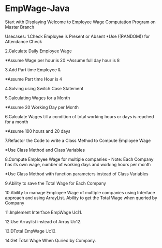 # EmpWage-Java
Start with Displaying Welcome to Employee Wage Computation Program on Master Branch

Usecases:
1.Check Employee is Present or Absent
*Use ((RANDOM)) for Attendance Check

2.Calculate Daily Employee Wage

*Assume Wage per hour is 20
*Assume full day hour is 8

3.Add Part time Employee & 

*Assume Part time Hour is 4

4.Solving using Switch Case Statement

5.Calculating Wages for a Month

*Assume 20 Working Day per Month

6.Calculate Wages till a condition of total working hours or days is reached for a month

*Assume 100 hours and 20 days

7.Refactor the Code to write a Class Method to Compute Employee Wage

*Use Class Method and Class Variables

8.Compute Employee Wage for multiple companies - Note: Each Company has its own wage, number of working days and working hours per month

*Use Class Method with function parameters instead of Class Variables

9.Ability to save the Total Wage for Each Company

10.Ability to manage Employee Wage of multiple companies using Interface approach and using ArrayList. Ability to get the Total Wage when queried by Company

11.Implement Interface EmpWage Uc11.

12.Use Arraylist instead of  Array Uc12.

13.DTotal EmpWage Uc13.

14.Get Total Wage When Quried by Company.
